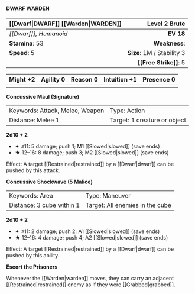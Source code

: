 #### DWARF WARDEN

| [[Dwarf\|DWARF]] [[Warden\|WARDEN]] |          **Level 2 Brute** |
| :---------------------------------- | -------------------------: |
| *[[Dwarf]], Humanoid*               |                  **EV 18** |
| **Stamina**: 53                     |              **Weakness**: |
| **Speed**: 5                        | **Size**: 1M / Stability 3 |
|                                     |     **[[Free Strike]]**: 5 |

| **Might** +2 | **Agility** 0 | **Reason** 0 | **Intuition** +1 | **Presence** 0 |
| ------------ | ------------- | ------------ | ---------------- | -------------- |
|              |               |              |                  |                |

**Concussive Maul (Signature)**

|                                 |                              |
| :------------------------------ | :--------------------------- |
| Keywords: Attack, Melee, Weapon | Type: Action                 |
| Distance: Melee 1               | Target: 1 creature or object |

**2d10 + 2**

- ✦ ≤11: 5 damage; push 1; M1 [[Slowed|slowed]] (save ends)
- ★ 12–16: 8 damage; push 3; M2 [[Slowed|slowed]] (save ends)

Effect: A target [[Restrained|restrained]] by a [[Dwarf|dwarf]] can be pushed by this attack.

**Concussive Shockwave (5 Malice)**

|                           |                                 |
| :------------------------ | :------------------------------ |
| Keywords: Area            | Type: Maneuver                  |
| Distance: 3 cube within 1 | Target: All enemies in the cube |

**2d10 + 2**

- ✦ ≤11: 2 damage; push 2; A1 [[Slowed|slowed]] (save ends)
- ★ 12–16: 4 damage; push 4; A2 [[Slowed|slowed]] (save ends)

Effect: A target [[Restrained|restrained]] by a [[Dwarf|dwarf]] can be pushed by this ability.

**Escort the Prisoners**

Whenever the [[Warden|warden]] moves, they can carry an adjacent [[Restrained|restrained]] enemy as if they were [[Grabbed|grabbed]].
